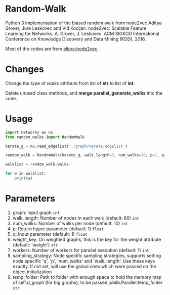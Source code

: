 # Random-Walk

Python 3 implementation of the biased random walk from node2vec Aditya Grover, Jure Leskovec and Vid Kocijan. node2vec: Scalable Feature Learning for Networks. A. Grover, J. Leskovec. ACM SIGKDD International Conference on Knowledge Discovery and Data Mining (KDD), 2016.


Most of the codes are from [eliorc/node2vec](https://github.com/eliorc/node2vec).

# Changes

Change the type of *walks* attribute from list of **str** to list of **int**.

Delete unused class methods, and **merge parallel_generate_walks** into the code.

# Usage

```python
import networkx as nx
from random_walks import RandomWalk

karate_g = nx.read_edgelist('./graph/karate.edgelist')

random_walk = RandomWalk(karate_g, walk_length=3, num_walks=10, p=1, q=1, workers=6)

walklist = random_walk.walks

for w in walklist:
    print(w)

```

# Parameters

1. graph: Input graph `int`
2. walk_length: Number of nodes in each walk (default: 80) `int`
3. num_walks: Number of walks per node (default: 10) `int`
4. p: Return hyper parameter (default: 1) `float`
5. q: Inout parameter (default: 1) `float`
6. weight_key: On weighted graphs, this is the key for the weight attribute (default: 'weight') `str`
7. workers: Number of workers for parallel execution (default: 1) `int`
8. sampling_strategy: Node specific sampling strategies, supports setting node specific 'q', 'p', 'num_walks' and 'walk_length'. Use these keys exactly. If not set, will use the global ones which were passed on the object initialization
9. temp_folder: Path to folder with enough space to hold the memory map of self.d_graph (for big graphs); to be passed joblib.Parallel.temp_folder `str`
